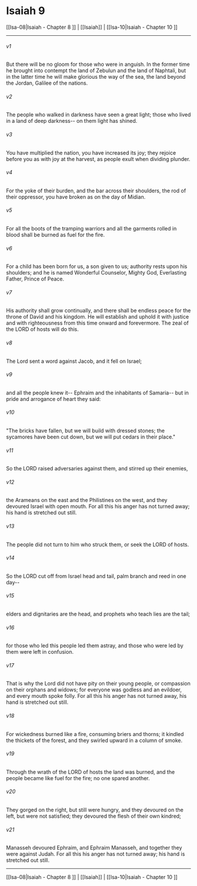 # Isaiah 9

[[Isa-08|Isaiah - Chapter 8 ]] | [[Isaiah]] | [[Isa-10|Isaiah - Chapter 10 ]]
***

###### v1
But there will be no gloom for those who were in anguish. In the former time he brought into contempt the land of Zebulun and the land of Naphtali, but in the latter time he will make glorious the way of the sea, the land beyond the Jordan, Galilee of the nations.
###### v2
The people who walked in darkness have seen a great light; those who lived in a land of deep darkness-- on them light has shined.
###### v3
You have multiplied the nation, you have increased its joy; they rejoice before you as with joy at the harvest, as people exult when dividing plunder.
###### v4
For the yoke of their burden, and the bar across their shoulders, the rod of their oppressor, you have broken as on the day of Midian.
###### v5
For all the boots of the tramping warriors and all the garments rolled in blood shall be burned as fuel for the fire.
###### v6
For a child has been born for us, a son given to us; authority rests upon his shoulders; and he is named Wonderful Counselor, Mighty God, Everlasting Father, Prince of Peace.
###### v7
His authority shall grow continually, and there shall be endless peace for the throne of David and his kingdom. He will establish and uphold it with justice and with righteousness from this time onward and forevermore. The zeal of the LORD of hosts will do this.
###### v8
The Lord sent a word against Jacob, and it fell on Israel;
###### v9
and all the people knew it-- Ephraim and the inhabitants of Samaria-- but in pride and arrogance of heart they said:
###### v10
"The bricks have fallen, but we will build with dressed stones; the sycamores have been cut down, but we will put cedars in their place."
###### v11
So the LORD raised adversaries against them, and stirred up their enemies,
###### v12
the Arameans on the east and the Philistines on the west, and they devoured Israel with open mouth. For all this his anger has not turned away; his hand is stretched out still.
###### v13
The people did not turn to him who struck them, or seek the LORD of hosts.
###### v14
So the LORD cut off from Israel head and tail, palm branch and reed in one day--
###### v15
elders and dignitaries are the head, and prophets who teach lies are the tail;
###### v16
for those who led this people led them astray, and those who were led by them were left in confusion.
###### v17
That is why the Lord did not have pity on their young people, or compassion on their orphans and widows; for everyone was godless and an evildoer, and every mouth spoke folly. For all this his anger has not turned away, his hand is stretched out still.
###### v18
For wickedness burned like a fire, consuming briers and thorns; it kindled the thickets of the forest, and they swirled upward in a column of smoke.
###### v19
Through the wrath of the LORD of hosts the land was burned, and the people became like fuel for the fire; no one spared another.
###### v20
They gorged on the right, but still were hungry, and they devoured on the left, but were not satisfied; they devoured the flesh of their own kindred;
###### v21
Manasseh devoured Ephraim, and Ephraim Manasseh, and together they were against Judah. For all this his anger has not turned away; his hand is stretched out still.

***

[[Isa-08|Isaiah - Chapter 8 ]] | [[Isaiah]] | [[Isa-10|Isaiah - Chapter 10 ]]

